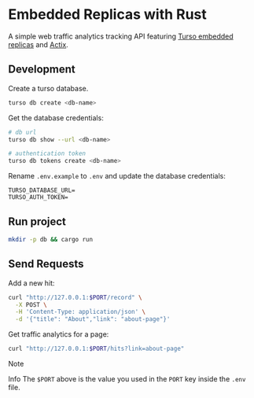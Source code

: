 # Embedded Replicas with Rust

A simple web traffic analytics tracking API featuring [Turso embedded replicas](https://docs.turso.tech/features/embedded-replicas) and [Actix](https://github.com/actix/actix-web).

## Development

Create a turso database.

```sh
turso db create <db-name>
```

Get the database credentials:

```sh
# db url
turso db show --url <db-name>

# authentication token
turso db tokens create <db-name>
```

Rename `.env.example` to `.env` and update the database credentials:

```text
TURSO_DATABASE_URL=
TURSO_AUTH_TOKEN=
```

## Run project

```sh
mkdir -p db && cargo run
```

## Send Requests

Add a new hit:

```sh
curl "http://127.0.0.1:$PORT/record" \
  -X POST \
  -H 'Content-Type: application/json' \
  -d '{"title": "About","link": "about-page"}'
```

Get traffic analytics for a page:

```sh
curl "http://127.0.0.1:$PORT/hits?link=about-page"
```

> [!Note]
> Info The `$PORT` above is the value you used in the `PORT` key inside the `.env` file.
